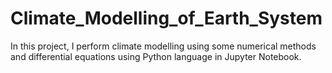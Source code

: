 # Climate_Modelling_of_Earth_System
In this project, I perform climate modelling using some numerical methods and differential equations using Python language in Jupyter Notebook.
